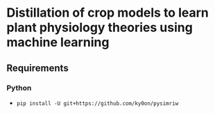# Distillation of crop models to learn plant physiology theories using machine learning

## Requirements
### Python
- `pip install -U git+https://github.com/ky0on/pysimriw`
